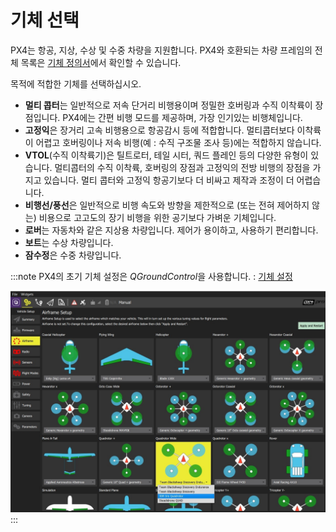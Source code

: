 # 기체 선택

PX4는 항공, 지상, 수상 및 수중 차량을 지원합니다. PX4와 호환되는 차량 프레임의 전체 목록은 [기체 정의서](../airframes/airframe_reference.md)에서 확인할 수 있습니다.

목적에 적합한 기체를 선택하십시오.

- **멀티 콥터**는 일반적으로 저속 단거리 비행용이며 정밀한 호버링과 수직 이착륙이 장점입니다. PX4에는 간편 비행 모드를 제공하며, 가장 인기있는 비행체입니다.
- **고정익**은 장거리 고속 비행용으로 항공감시 등에 적합합니다. 멀티콥터보다 이착륙이 어렵고 호버링이나 저속 비행(예 : 수직 구조물 조사 등)에는 적합하지 않습니다.
- **VTOL**(수직 이착륙기)은 틸트로터, 테일 시터, 쿼드 플레인 등의 다양한 유형이 있습니다. 멀티콥터의 수직 이착륙, 호버링의 장점과 고정익의 전방 비행의 장점을 가지고 있습니다. 멀티 콥터와 고정익 항공기보다 더 비싸고 제작과 조정이 더 어렵습니다.
- **비행선/풍선**은 일반적으로 비행 속도와 방향을 제한적으로 (또는 전혀 제어하지 않는) 비용으로 고고도의 장기 비행을 위한 공기보다 가벼운 기체입니다.
- **로버**는 자동차와 같은 지상용 차량입니다. 제어가 용이하고, 사용하기 편리합니다.
- **보트**는 수상 차량입니다.
- **잠수정**은 수중 차량입니다.

:::note PX4의 초기 기체 설정은 *QGroundControl*을 사용합니다. : [기체 설정](../config/airframe.md)

![프레임 선택 ](../../assets/qgc/setup/airframe/airframe_px4.jpg)
:::